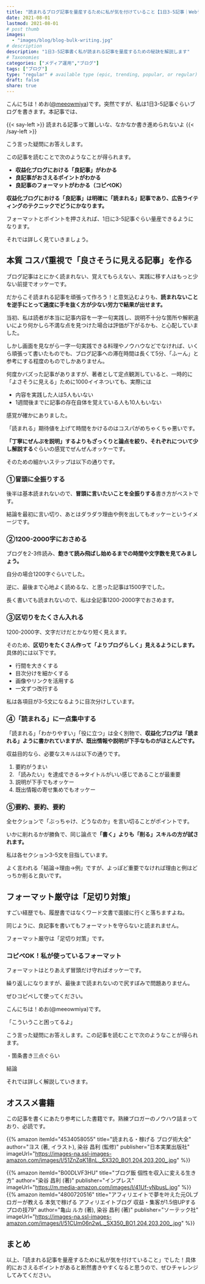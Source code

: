 ```yaml
---
title: "読まれるブログ記事を量産するために私が気を付けていること【1日3-5記事｜Webライティング｜無料テンプレートあり】"
date: 2021-08-01
lastmod: 2021-08-01
# post thumb
images:
  - "images/blog/blog-bulk-writing.jpg"
# description
description: "1日3-5記事書く私が読まれる記事を量産するための秘訣を解説します"
# Taxonomies
categories: ["メディア運用","ブログ"]
tags: ["ブログ"]
type: "regular" # available type (epic, trending, popular, or regular)
draft: false
share: true
---
```


こんにちは！めお(<u><a href="https://twitter.com/meeowmiya" target="_blank">@meeowmiya</a></u>)です。突然ですが、私は1日3-5記事ぐらいブログを書きます。本記事では、

{{< say-left >}}
読まれる記事って難しいな、なかなか書き進められないよ
{{< /say-left >}}

こう言った疑問にお答えします。

この記事を読むことで次のようなことが得られます。

* **収益化ブログにおける「良記事」がわかる**
* **良記事がおさえるポイントがわかる**
* **良記事のフォーマットがわかる（コピペOK）**

<span class="keiko-red">**収益化ブログにおける「良記事」は明確に「読まれる」記事であり、広告ライティングのテクニックでどうにかなります。**</span>

フォーマットとポイントを押さえれば、1日に3-5記事ぐらい量産できるようになります。

それでは詳しく見ていきましょう。

## 本質 コスパ重視で「良さそうに見える記事」を作る

ブログ記事はとにかく読まれない、覚えてもらえない、実践に移す人はもっと少ない前提でオッケーです。

だからこそ読まれる記事を頑張って作ろう！と意気込むよりも、<span class="keiko-red">**読まれないことを逆手にとって適度に手を抜く方が少ない労力で結果が出せます。**</span>

当初、私は読者が本当に記事内容を一字一句実践し、説明不十分な箇所や解釈違いにより何かしら不満な点を見つけた場合は評価が下がるかも、と心配していました。

しかし画面を見ながら一字一句実践できる料理やノウハウなどでなければ、いくら頑張って書いたものでも、ブログ記事への滞在時間は長くて5分、「ふーん」と参考にする程度のものでしかありません。

何度かバズった記事がありますが、著者として定点観測していると、一時的に「よさそうに見える」ために1000イイネついても、実際には

* 内容を実践した人は5人もいない
* 1週間後までに記事の存在自体を覚えている人も10人もいない

感覚が確かにありました。

「読まれる」期待値を上げて時間をかけるのはコスパがめちゃくちゃ悪いです。

<span class="keiko-red">**「丁寧にぜんぶを説明」するよりもざっくりと論点を絞り、それぞれについて少し解説する**</span>ぐらいの感覚でぜんぜんオッケーです。

そのための細かいステップは以下の通りです。

### ①冒頭に全振りする

後半は基本読まれないので、<span class="keiko-red">**冒頭に言いたいことを全振りする**</span>書き方がベストです。

結論を最初に言い切り、あとはダラダラ理由や例を出してもオッケーというイメージです。


### ②1200-2000字におさめる

ブログを2-3件読み、<span class="keiko-red">**飽きて読み飛ばし始めるまでの時間や文字数を見てみましょう。**</span>

自分の場合1200字ぐらいでした。

逆に、最後まで心地よく読めるな、と思った記事は1500字でした。

長く書いても読まれないので、私は全記事1200-2000字でおさめます。


### ③区切りをたくさん入れる

1200-2000字、文字だけだとかなり短く見えます。

そのため、<span class="keiko-red">**区切りをたくさん作って「よりブログらしく」見えるようにします。**</span>具体的には以下です。

* 行間を大きくする
* 目次分けを細かくする
* 画像やリンクを活用する
* 一文ずつ改行する


私は各項目が3-5文になるように目次分けしています。

### ④「読まれる」に一点集中する

「読まれる」「わかりやすい」「役に立つ」は全く別物で、<span class="keiko-red">**収益化ブログは「読まれる」ように書かれていますが、既出情報や説明が下手なものがほとんどです。**</span>

収益目的なら、必要なスキルは以下の通りです。

1. 要約がうまい
2. 「読みたい」を達成できる→タイトルがいい感じであることが最重要
3. 説明が下手でもオッケー
4. 既出情報の寄せ集めでもオッケー

### ⑤要約、要約、要約

全セクションで「ぶっちゃけ、どうなのか」を言い切ることがポイントです。

いかに削れるかが勝負で、同じ論点で<span class="keiko-red">**「書く」よりも「削る」スキルの方が試されます。**</span>

私は各セクション3-5文を目指しています。

よく言われる「結論→理由→例」ですが、よっぽど重要でなければ理由と例はどっちか削ると良いです。


## フォーマット厳守は「足切り対策」

すごい経歴でも、履歴書ではなくワード文書で面接に行くと落ちますよね。

同じように、良記事を書いてもフォーマットを守らないと読まれません。

フォーマット厳守は「足切り対策」です。

### コピペOK！私が使っているフォーマット

フォーマットはとりあえず冒頭だけ守ればオッケーです。

繰り返しになりますが、最後まで読まれないので尻すぼみで問題ありません。

ぜひコピペして使ってください。

こんにちは！めお(@meeowmiya)です。

「こういうこと困ってるよ」

こう言った疑問にお答えします。この記事を読むことで次のようなことが得られます。

・箇条書き三点ぐらい


結論

それでは詳しく解説していきます。

## オススメ書籍

この記事を書くにあたり参考にした書籍です。熟練ブロガーのノウハウ詰まっており、必読です。

{{% amazon 
  itemId="4534058055"
  title="読まれる・稼げる ブログ術大全"
  author="ヨス  (著, イラスト), 染谷 昌利 (監修)"
  publisher="日本実業出版社"
  imageUrl="https://images-na.ssl-images-amazon.com/images/I/51ZnZqK18nL._SX320_BO1,204,203,200_.jpg"
%}}

{{% amazon 
  itemId="B00DLVF3HU"
  title="ブログ飯 個性を収入に変える生き方"
  author="染谷 昌利  (著)"
  publisher="インプレス"
  imageUrl="https://m.media-amazon.com/images/I/41Uf-yNbusL.jpg"
%}}
{{% amazon 
  itemId="4800720516"
  title="アフィリエイトで夢を叶えた元OLブロガーが教える 本気で稼げる アフィリエイトブログ 収益・集客が1.5倍UPするプロの技79"
  author="亀山 ルカ  (著), 染谷 昌利  (著)"
  publisher="ソーテック社"
  imageUrl="https://images-na.ssl-images-amazon.com/images/I/51CUm06n2wL._SX350_BO1,204,203,200_.jpg"
%}}

## まとめ

以上、「読まれる記事を量産するために私が気を付けていること」でした！具体的におさえるポイントがあると断然書きやすくなると思うので、ぜひチャレンジしてみてください。